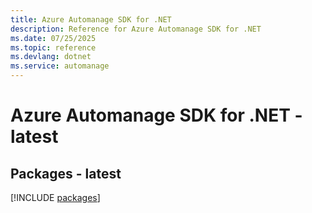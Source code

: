 ```yaml
---
title: Azure Automanage SDK for .NET
description: Reference for Azure Automanage SDK for .NET
ms.date: 07/25/2025
ms.topic: reference
ms.devlang: dotnet
ms.service: automanage
---
```

# Azure Automanage SDK for .NET - latest
## Packages - latest
[!INCLUDE [packages](automanage-index.md)]